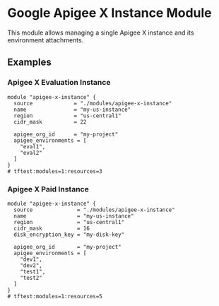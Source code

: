 # Google Apigee X Instance Module

This module allows managing a single Apigee X instance and its environment attachments.

## Examples

### Apigee X Evaluation Instance

```hcl
module "apigee-x-instance" {
  source             = "./modules/apigee-x-instance"
  name               = "my-us-instance"
  region             = "us-central1"
  cidr_mask          = 22

  apigee_org_id      = "my-project"
  apigee_environments = [
    "eval1",
    "eval2"
  ]
}
# tftest:modules=1:resources=3
```

### Apigee X Paid Instance

```hcl
module "apigee-x-instance" {
  source              = "./modules/apigee-x-instance"
  name                = "my-us-instance"
  region              = "us-central1"
  cidr_mask           = 16
  disk_encryption_key = "my-disk-key"

  apigee_org_id       = "my-project"
  apigee_environments = [
    "dev1",
    "dev2",
    "test1",
    "test2"
  ]
}
# tftest:modules=1:resources=5
```

<!-- BEGIN TFDOC -->
<!-- END TFDOC -->

